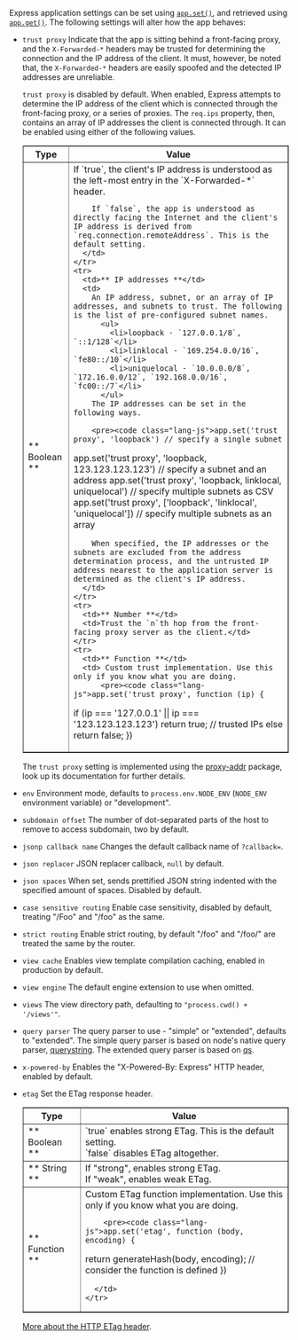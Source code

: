 Express application settings can be set using [`app.set()`](#app.set), and retrieved using [`app.get()`](#app.get). The following settings will alter how the app behaves:

* `trust proxy` Indicate that the app is sitting behind a front-facing proxy, and the `X-Forwarded-*` headers may be trusted for determining the connection and the IP address of the client. It must, however, be noted that, the `X-Forwarded-*` headers are easily spoofed and the detected IP addresses are unreliable.

  `trust proxy` is disabled by default. When enabled, Express attempts to determine the IP address of the client which is connected through the front-facing proxy, or a series of proxies. The `req.ips` property, then, contains an array of IP addresses the client is connected through. It can be enabled using either of the following values.

  <table class="doctable" border="1">
    <thead><tr><th>Type</th><th>Value</th></tr></thead>
    <tbody>
      <tr>
        <td>** Boolean **</td>
        <td>
          If `true`, the client's IP address is understood as the left-most entry in the `X-Forwarded-*` header.  

          If `false`, the app is understood as directly facing the Internet and the client's IP address is derived from `req.connection.remoteAddress`. This is the default setting.
        </td>
      </tr>
      <tr>
        <td>** IP addresses **</td>
        <td>
          An IP address, subnet, or an array of IP addresses, and subnets to trust. The following is the list of pre-configured subnet names.
            <ul>
              <li>loopback - `127.0.0.1/8`, `::1/128`</li>
              <li>linklocal - `169.254.0.0/16`, `fe80::/10`</li>
              <li>uniquelocal - `10.0.0.0/8`, `172.16.0.0/12`, `192.168.0.0/16`, `fc00::/7`</li>
            </ul>
          The IP addresses can be set in the following ways.  

          <pre><code class="lang-js">app.set('trust proxy', 'loopback') // specify a single subnet
  app.set('trust proxy', 'loopback, 123.123.123.123') // specify a subnet and an address
  app.set('trust proxy', 'loopback, linklocal, uniquelocal') // specify multiple subnets as CSV
  app.set('trust proxy', ['loopback', 'linklocal', 'uniquelocal']) // specify multiple subnets as an array</code></pre>

          When specified, the IP addresses or the subnets are excluded from the address determination process, and the untrusted IP address nearest to the application server is determined as the client's IP address.
        </td>
      </tr>
      <tr>
        <td>** Number **</td>
        <td>Trust the `n`th hop from the front-facing proxy server as the client.</td>
      </tr>
      <tr>
        <td>** Function **</td>
        <td> Custom trust implementation. Use this only if you know what you are doing.
            <pre><code class="lang-js">app.set('trust proxy', function (ip) {
    if (ip === '127.0.0.1' || ip === '123.123.123.123') return true; // trusted IPs
    else return false;
  })</code></pre>
      </tr>
    </tbody>
  </table>

  The `trust proxy` setting is implemented using the [proxy-addr](https://www.npmjs.org/package/proxy-addr) package, look up its documentation for further details.
* `env` Environment mode, defaults to `process.env.NODE_ENV` (`NODE_ENV` environment variable) or "development".
* `subdomain offset` The number of dot-separated parts of the host to remove to access subdomain, two by default.
* `jsonp callback name` Changes the default callback name of `?callback=`.
* `json replacer` JSON replacer callback, `null` by default.
* `json spaces` When set, sends prettified JSON string indented with the specified amount of spaces. Disabled by default.
* `case sensitive routing` Enable case sensitivity, disabled by default, treating "/Foo" and "/foo" as the same.
* `strict routing` Enable strict routing, by default "/foo" and "/foo/" are treated the same by the router.
* `view cache` Enables view template compilation caching, enabled in production by default.
* `view engine` The default engine extension to use when omitted.
* `views` The view directory path, defaulting to `"process.cwd() + '/views'"`.
* `query parser` The query parser to use - "simple" or "extended", defaults to "extended". The simple query parser is based on node's native query parser, [querystring](http://nodejs.org/api/querystring.html). The extended query parser is based on [qs](https://www.npmjs.org/package/qs).
* `x-powered-by` Enables the "X-Powered-By: Express" HTTP header, enabled by default.
* `etag` Set the ETag response header.
  <table class="doctable" border="1">
    <thead><tr><th>Type</th><th>Value</th></tr></thead>
    <tbody>
      <tr>
        <td>** Boolean **</td>
        <td>
            `true` enables strong ETag. This is the default setting.<br>
            `false` disables ETag altogether.
        </td>
      </tr>
      <tr>
        <td>** String **</td>
        <td>
            If "strong", enables strong ETag.<br>
            If "weak", enables weak ETag.
        </td>
      </tr>
      <tr>
        <td>** Function **</td>
        <td> Custom ETag function implementation. Use this only if you know what you are doing.

          <pre><code class="lang-js">app.set('etag', function (body, encoding) {
    return generateHash(body, encoding); // consider the function is defined
  })</code></pre>

        </td>
      </tr>
    </tbody>
  </table>

  [More about the HTTP ETag header](http://en.wikipedia.org/wiki/HTTP_ETag).
